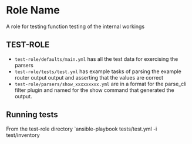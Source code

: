 Role Name
=========

A role for testing function testing of the internal workings


TEST-ROLE
--------------

* `test-role/defaults/main.yml` has all the test data for exercising the parsers
* `test-role/tests/test.yml` has example tasks of parsing the example router output output and asserting that the values are correct
* `test-role/parsers/show_xxxxxxxxx.yml` are in a format for the parse_cli filter plugin and named for the show command that
    generated the output.
    

Running tests
-------------

From the test-role directory
`ansible-playbook tests/test.yml -i test/inventory 
